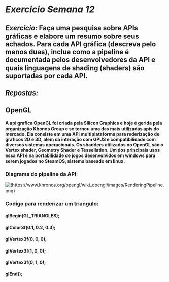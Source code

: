 
# *Exercicio Semana 12*

## *Exercicio:* Faça uma pesquisa sobre APIs gráficas e elabore um resumo sobre seus achados. Para cada API gráfica (descreva pelo menos duas), inclua como a pipeline é documentada pelos desenvolvedores da API e quais linguagens de shading (shaders) são suportadas por cada API.


## *Repostas:* 

## OpenGL

#### A api grafica OpenGL foi criada pela Silicon Graphics e hoje é gerida pela organização Khonos Group e se tornou uma das mais utilizadas apis do mercado. Ela consiste em uma API multiplataforma para rederização de graficos 2D e 3D, alem da interação com GPUS e compatibilidade com diversos sistemas operacionais. Os shadders utilizados no OpenGL são o Vertex shader, Geometry Shader e Tessellation. Um dos principais usos essa API é na portabilidade de jogos desenvolvidos em windows para serem jogados no SteamOS, sistema baseado em linux.

### Diagrama do pipeline da API:
![(https://www.khronos.org/opengl/wiki_opengl/images/RenderingPipeline.png)](https://www.khronos.org/opengl/wiki_opengl/images/RenderingPipeline.png)

### Codigo para renderizar um triangulo:
#### glBegin(GL_TRIANGLES);
#### glColor3f(0.1, 0.2, 0.3);
#### glVertex3f(0, 0, 0);
#### glVertex3f(1, 0, 0);
#### glVertex3f(0, 1, 0);
#### glEnd();
